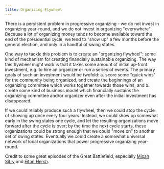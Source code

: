 ```yaml
---
title: Organizing Flywheel
---
```


There is a persistent problem in progressive organizing - we do not invest in organizing year-round, and we do not invest in organizing "everywhere". Because a lot of organizing money tends to become available toward the end of the presidential cycle, we tend to "show up" a few months before the general election, and only in a handful of swing states.

One way to tackle this problem is to create an "organizing flywheel": some kind of mechanism for creating financially sustainable organizing. The way this flywheel might work is that it takes some amount of initial up-front investment, e.g. to hire an organizer or run a series of events. The primary goals of such an investment would be twofold: a. score some "quick wins" for the community being organized, and create the beginnings of an organizing committee which works together towards those wins; and b. create some kind of business model which financially sustains the organizing committee and/or organizer even after the initial investment has disappeared.

If we could reliably produce such a flywheel, then we could stop the cycle of showing up once every four years. Instead, we could show up somewhat early in the swing states one cycle, and let the resulting organizations move forward after the cycle is over; by the time the next cycle starts, these organizations could be strong enough that we could "move on" to another set of swing states. Eventually we could create a somewhat universal network of local organizations that power progressive organizing year-round.

Credit to some great episodes of the Great Battlefield, especially [Micah Sifry](https://www.resistancedashboard.com/node/671) and [Eitan Hersh](https://www.resistancedashboard.com/node/657).